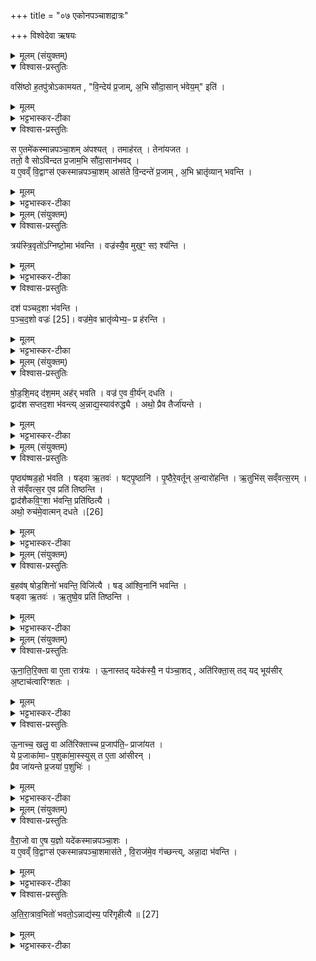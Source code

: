 +++
title = "०७ एकोनपञ्चाशद्रात्रः"

+++
विश्वेदेवा ऋषयः

<details><summary>मूलम् (संयुक्तम्)</summary>

वसि॑ष्ठो ह॒तपु॑त्रोऽकामयत वि॒न्देय॑ प्र॒जाम॒भि सौ॑दा॒सान्भ॑वेय॒मिति॒ स ए॒तमे॑कस्मान्नपञ्चा॒शम॑पश्य॒त्तमाह॑र॒त्तेना॑यजत॒ ततो॒ वै सोऽवि॑न्दत प्र॒जाम॒भि सौ॑दा॒सान॑भव॒द्य ए॒वव्ँवि॒द्वाꣳस॑ एकस्मान्नपञ्चा॒शमास॑ते वि॒न्दन्ते॑ प्र॒जाम॒भि भ्रातृ॑व्यान्भवन्ति॒
</details>

<details open><summary>विश्वास-प्रस्तुतिः</summary>

वसि॑ष्ठो ह॒तपु॑त्रोऽकामयत ,
"वि॒न्देय॑ प्र॒जाम्, अ॒भि  सौ॑दा॒सान् भ॑वेय॒म्" इति॑ ।  
</details>

<details><summary>मूलम्</summary>

वसि॑ष्ठो ह॒तपु॑त्रोऽकामयत ,
"वि॒न्देय॑ प्र॒जाम्, अ॒भि  सौ॑दा॒सान् भ॑वेय॒म्" इति॑ ।  
</details>

<details><summary>भट्टभास्कर-टीका</summary>

1अथैकस्मान्नपञ्चाशद्रात्राः । तत्रायं प्रथमो विधीयते - वसिष्ठ इत्यादि ॥ वसिष्ठः सौदासैः हतपुत्रोकामयत प्रजां विन्देय लिप्सीय सौदासांश्चाभिभवेयमिति ॥ सुदासस्यापत्यानि सोदासाः, ऋष्यण् ।
</details>

<details open><summary>विश्वास-प्रस्तुतिः</summary>

स ए॒तमे॑कस्मान्नपञ्चा॒शम् अ॑पश्यत् । तमाह॑रत् । तेना॑यजत ।  
ततो॒ वै सोऽवि॑न्दत प्र॒जाम॒भि सौ॑दा॒सान॑भवद् ।  
य ए॒वव्ँ वि॒द्वाꣳस॑ एकस्मान्नपञ्चा॒शम् आस॑ते वि॒न्दन्ते॑ प्र॒जाम् , अ॒भि भ्रातृ॑व्यान् भवन्ति ।
</details>

<details><summary>मूलम्</summary>

स ए॒तमे॑कस्मान्नपञ्चा॒शम् अ॑पश्यत् । तमाह॑रत् । तेना॑यजत ।  
ततो॒ वै सोऽवि॑न्दत प्र॒जाम॒भि सौ॑दा॒सान॑भवद् ।  
य ए॒वव्ँ वि॒द्वाꣳस॑ एकस्मान्नपञ्चा॒शम् आस॑ते वि॒न्दन्ते॑ प्र॒जाम् , अ॒भि भ्रातृ॑व्यान् भवन्ति ।
</details>

<details><summary>भट्टभास्कर-टीका</summary>

एवकस्मान्नपञ्चाशमिति । एकेन ऊनेन पंचाशन्न भवतीति एकान्नपञ्चाशत् । 'एकादिश्चैकस्य चादुक्' इति नञः प्रकृत्या भावः, अदुगागमश्च । (सकारमकारावुपजातौ) । अलुग्वा पञ्चम्याः छान्दसः । 'तस्य पूरणे डट्' इति डट् । अवयवधर्मेण समुदायो व्यपदिश्यते । परिमाणे वा छान्दसो डः । य एवं विद्वांस इत्यादि । गतम् ॥
</details>

<details><summary>मूलम् (संयुक्तम्)</summary>

त्रय॑स्त्रि॒वृतो॑ऽग्निष्टो॒मा भ॑वन्ति॒ वज्र॑स्यै॒व मुख॒ꣳ॒ सꣵ श्य॑न्ति॒ दश॑ पञ्चद॒शा भ॑वन्ति पञ्चद॒शो वज्रः॑ [25]  
वज्र॑मे॒व भ्रातृ॑व्येभ्य॒ᳶ प्र ह॑रन्ति
</details>

<details open><summary>विश्वास-प्रस्तुतिः</summary>

त्रय॑स्त्रि॒वृतो॑ऽग्निष्टो॒मा भ॑वन्ति ।
वज्र॑स्यै॒व मुख॒ꣳ॒ सꣵ श्य॑न्ति ।
</details>

<details><summary>मूलम्</summary>

त्रय॑स्त्रि॒वृतो॑ऽग्निष्टो॒मा भ॑वन्ति ।
वज्र॑स्यै॒व मुख॒ꣳ॒ सꣵ श्य॑न्ति ।
</details>

<details><summary>भट्टभास्कर-टीका</summary>

2त्रयस्त्रिवृत इति ॥ त्रिवृत् स्तोमकास्त्रयोग्निष्टोमा भवन्ति त्रिवृतो वज्रत्वात् तत्र मुखं श्यन्ति तीक्ष्णीकुर्वन्ति पौनःपुन्येन । यद्वा - भ्रातृव्याभिभवहेतुतया वज्रस्थानीयस्यास्य सत्रस्य मुखं त्रिभिस्त्रिवृद्धिः तीक्ष्णीकुर्वन्तीति ।
</details>

<details open><summary>विश्वास-प्रस्तुतिः</summary>

दश॑ पञ्चद॒शा भ॑वन्ति ।  
प॒ञ्च॒द॒शो वज्रः॑ [25]।
वज्र॑मे॒व भ्रातृ॑व्येभ्य॒ᳶ प्र ह॑रन्ति ।
</details>

<details><summary>मूलम्</summary>

दश॑ पञ्चद॒शा भ॑वन्ति ।  
प॒ञ्च॒द॒शो वज्रः॑ [25]।
वज्र॑मे॒व भ्रातृ॑व्येभ्य॒ᳶ प्र ह॑रन्ति ।
</details>

<details><summary>भट्टभास्कर-टीका</summary>

दशेति । पञ्चदशस्तोमकानि दशाहानि भवन्ति अग्निष्टोमा इत्यधिकृत्य पञ्चदश उक्थ्या इत्याचार्यः । पञ्चदश इत्यादि । वीर्यवत्त्वेन वज्रवद्भ्रातृव्याभिभवहेतुत्वात् ॥
</details>

<details><summary>मूलम् (संयुक्तम्)</summary>

षोडशि॒मद्द॑श॒ममह॑र्भवति॒ वज्र॑ ए॒व वी॒र्य॑न्दधति॒ द्वाद॑श सप्तद॒शा भ॑वन्त्य॒न्नाद्य॒स्याव॑रुद्ध्या॒ अथो॒ प्रैव तैर्जा॑यन्ते॒
</details>

<details open><summary>विश्वास-प्रस्तुतिः</summary>

षो॒ड॒शि॒मद् द॑श॒मम् अह॑र् भवति ।
वज्र॑ ए॒व वी॒र्य॑न् दधति ।  
द्वाद॑श सप्तद॒शा भ॑वन्त्य् अ॒न्नाद्य॒स्याव॑रुद्ध्यै ।
अथो॒ प्रैव तैर्जा॑यन्ते ।
</details>

<details><summary>मूलम्</summary>

षो॒ड॒शि॒मद् द॑श॒मम् अह॑र् भवति ।
वज्र॑ ए॒व वी॒र्य॑न् दधति ।  
द्वाद॑श सप्तद॒शा भ॑वन्त्य् अ॒न्नाद्य॒स्याव॑रुद्ध्यै ।
अथो॒ प्रैव तैर्जा॑यन्ते ।
</details>

<details><summary>भट्टभास्कर-टीका</summary>

3षोडशिमदिति ॥ एषा दशममहष्षोडशिमद्भवति, षोडशधर्मवत् । वज्रो वीर्यं ससामर्थ्यं दधति जनयति । द्वादशेति । सप्तदशस्तोमकानि द्वादशाहानि भवन्ति । अन्नाद्यस्येति । सप्तदशस्यान्नाद्यहेतुत्वात् । अथो अपि च तैस्सप्तदशैः प्रजायन्ते च प्रजासाधनत्वात् सप्तदशस्य ॥
</details>

<details><summary>मूलम् (संयुक्तम्)</summary>

पृष्ठ्य॑ष्षड॒हो भ॑वति॒ षड्वा ऋ॒तव॒ष्षट्पृ॒ष्ठानि॑ पृ॒ष्ठैरे॒वर्तून॒न्वारो॑हन्त्यृ॒तुभि॑स्सव्ँवत्स॒रन्ते स॑व्ँवत्स॒र ए॒व प्रति॑ तिष्ठन्ति॒ द्वाद॑शैकवि॒ꣳ॒शा भ॑वन्ति॒ प्रति॑ष्ठित्या॒ अथो॒ रुच॑मे॒वात्मन्न् [26]  
द॒ध॒ते॒
</details>

<details open><summary>विश्वास-प्रस्तुतिः</summary>

पृष्ठ्य॑ष्षड॒हो भ॑वति । षड्वा ऋ॒तवः॑ ।
षट्पृ॒ष्ठानि॑ । पृ॒ष्ठैरे॒वर्तून् अ॒न्वारो॑हन्ति ।
ऋ॒तुभि॑स् सव्ँवत्स॒रम् ।  
ते स॑व्ँवत्स॒र ए॒व प्रति॑ तिष्ठन्ति ।  
द्वाद॑शैकवि॒ꣳ॒शा भ॑वन्ति॒ प्रति॑ष्ठित्यै ।  
अथो॒ रुच॑मे॒वात्मन् दधते ।[26]  
</details>

<details><summary>मूलम्</summary>

पृष्ठ्य॑ष्षड॒हो भ॑वति । षड्वा ऋ॒तवः॑ ।
षट्पृ॒ष्ठानि॑ । पृ॒ष्ठैरे॒वर्तून् अ॒न्वारो॑हन्ति ।
ऋ॒तुभि॑स् सव्ँवत्स॒रम् ।  
ते स॑व्ँवत्स॒र ए॒व प्रति॑ तिष्ठन्ति ।  
द्वाद॑शैकवि॒ꣳ॒शा भ॑वन्ति॒ प्रति॑ष्ठित्यै ।  
अथो॒ रुच॑मे॒वात्मन् दधते ।[26]  
</details>

<details><summary>भट्टभास्कर-टीका</summary>

4पृष्ठ्य इत्यादि ॥ व्याख्यातम् - द्वादशेति । एकविंशस्तोमकानि द्वादशाहानि भवन्तीति । प्रतिष्ठित्या इत्यादि । एकविंशस्य प्रतिष्ठाहेतुत्वमुक्तम् । अथो अपि च रुचं दीप्तिं आत्मन्येव दधते । रुग्वा एकविंश इत्यादि । तत्सावनत्वात्तस्य ॥
</details>

<details><summary>मूलम् (संयुक्तम्)</summary>

ब॒हव॑ष्षोड॒शिनो॑ भवन्ति॒ विजि॑त्यै॒ षडा॑श्वि॒नानि॑ भवन्ति॒ षड्वा ऋ॒तव॑ ऋ॒तुष्वे॒व प्रति॑ तिष्ठन्त्य्
</details>

<details open><summary>विश्वास-प्रस्तुतिः</summary>

ब॒हव॑ष् षोड॒शिनो॑ भवन्ति॒ विजि॑त्यै ।
षड् आ॑श्वि॒नानि॑ भवन्ति ।  
षड्वा ऋ॒तवः॑ ।
ऋ॒तुष्वे॒व प्रति॑ तिष्ठन्ति ।
</details>

<details><summary>मूलम्</summary>

ब॒हव॑ष् षोड॒शिनो॑ भवन्ति॒ विजि॑त्यै ।
षड् आ॑श्वि॒नानि॑ भवन्ति ।  
षड्वा ऋ॒तवः॑ ।
ऋ॒तुष्वे॒व प्रति॑ तिष्ठन्ति ।
</details>

<details><summary>भट्टभास्कर-टीका</summary>

5बहव इति ॥ अनन्तरोक्तेष्वेकविंशेषु अनन्तर वक्ष्यमाणेषु वा बहवप्षोडशिनो भवन्ति विजयाय । षडाश्विनानीति । अतिरात्रा अन्ते पञ्च आदावेक इत्याचार्य आह प्रथमं..... ....पञ्च [प्रथमः पञ्चमः] षोडश एकान्नत्रिंशत्, षट्त्रिंशत्, एकान्न पञ्चाशच्च षडतिरात्राः । षड्वा इत्यादि । गतम् ॥
</details>

<details><summary>मूलम् (संयुक्तम्)</summary>

ऊनातिरि॒क्ता वा ए॒ता रात्र॑य ऊ॒नास्तद्यदेक॑स्यै॒ न प॑ञ्चा॒शदति॑रिक्ता॒स्तद्यद्भूय॑सीर॒ष्टाच॑त्वारिꣳशत ऊ॒नाच्च॒ खलु॒ वा अति॑रिक्ताच्च प्र॒जाप॑ति॒ᳶ प्राजा॑यत॒ ये प्र॒जाका॑माᳶ प॒शुका॑मा॒स्स्युस्त ए॒ता आ॑सीर॒न्प्रैव जा॑यन्ते प्र॒जया॑ प॒शुभि॑र्
</details>

<details open><summary>विश्वास-प्रस्तुतिः</summary>

ऊ॒ना॒ति॒रि॒क्ता वा ए॒ता रात्र॑यः ।
ऊ॒नास्तद् यदेक॑स्यै॒ न प॑ञ्चा॒शद् ,
अति॑रिक्ता॒स् तद् यद् भूय॑सीर् अ॒ष्टाच॑त्वारिꣳशतः ।  
</details>

<details><summary>मूलम्</summary>

ऊ॒ना॒ति॒रि॒क्ता वा ए॒ता रात्र॑यः ।
ऊ॒नास्तद् यदेक॑स्यै॒ न प॑ञ्चा॒शद् ,
अति॑रिक्ता॒स् तद् यद् भूय॑सीर् अ॒ष्टाच॑त्वारिꣳशतः ।  
</details>

<details><summary>भट्टभास्कर-टीका</summary>

6ऊनातिरिक्ता वा इत्यादि ॥ एता एकान्नपञ्चाशद्रात्रयः ऊनाश्चातिरिक्ताश्च । कथमूनत्वं कथमतिरिक्तत्वमित्याह - ऊनास्तदित्यादि । यत् यस्मादेताः रात्रयः एकस्यै एकया । व्यत्ययेन तृतीयार्थे चतुर्थी । न पञ्चाशत् पञ्चाशन्न भवति पञ्चाशत्संख्यां न लभन्ते । तस्मादूना, । यस्माच्च अष्टाचत्वारिंशतो भुयसीः भूयस्यः अष्टाचत्वारिंशत्संख्यामतीत्य वर्तन्ते तस्मादतिरिक्ताः । अष्टाचत्वारिंशदक्षरा जगती जागताः पशवो द्विपादश्चतुतपादश्च सर्वे विराड्दशाक्षराः पञ्च विराजः पञ्चाशद्विराट् चान्नं तच्च सर्वाः प्रजाः ।
</details>

<details open><summary>विश्वास-प्रस्तुतिः</summary>

ऊ॒नाच्च॒ खलु॒ वा अति॑रिक्ताच्च प्र॒जाप॑ति॒ᳶ प्राजा॑यत ।  
ये प्र॒जाका॑माᳶ प॒शुका॑मा॒स्स्युस् त ए॒ता आ॑सीरन् ।  
प्रैव जा॑यन्ते प्र॒जया॑ प॒शुभिः॑ ।
</details>

<details><summary>मूलम्</summary>

ऊ॒नाच्च॒ खलु॒ वा अति॑रिक्ताच्च प्र॒जाप॑ति॒ᳶ प्राजा॑यत ।  
ये प्र॒जाका॑माᳶ प॒शुका॑मा॒स्स्युस् त ए॒ता आ॑सीरन् ।  
प्रैव जा॑यन्ते प्र॒जया॑ प॒शुभिः॑ ।
</details>

<details><summary>भट्टभास्कर-टीका</summary>

किं च ऊनाच्चातिरिक्ताच्च कारणवस्तुनः प्रजापतिः प्राजायत प्रजाः प्राजनयन् सर्वाः, तद्धि औपाधिकेन रूपेण ऊनं पारमार्थिकेन च अतिरिक्तं सर्वातिशायीति । एवमपि प्रजाकारणेन संख्याद्वयेन ऊनातिरिक्तस्वरूपतापदेन उपजायमाना एकान्नपञ्चाशत्संख्या ऊनातिरिक्तस्वभावशालि परकारणवस्तु सदृशीभवतीति । एता एकान्नपञ्चाशतं रात्रीरासित्वा प्रजया पशुभिश्च प्रजायन्ते यजमानाः कारणगतस्योनातिरिक्तस्याभावात् पञ्चाशदष्टाचत्वारिंशत्सख्ययोः अकारणत्वमेवेति भावः । अष्टौ चत्वारिंशच्च अष्टाचत्वारिंशत् । 'अष्टनस्सङ्ख्यायाम्' इत्यात्वम्, 'सङ्ख्या' इति पूर्वपदप्रकृतिस्वरत्वम् ॥
</details>

<details><summary>मूलम् (संयुक्तम्)</summary>

वैरा॒जो वा ए॒ष य॒ज्ञो यदे॑कस्मान्नपञ्चा॒शो य ए॒वव्ँवि॒द्वाꣳस॑ एकस्मान्नपञ्चा॒शमास॑ते वि॒राज॑मे॒व ग॑च्छन्त्यन्ना॒दा भ॑वन्त्यतिरा॒त्राव॒भितो॑ भवतो॒ऽन्नाद्य॑स्य॒ परि॑गृहीत्यै ॥ [27]  
</details>

<details open><summary>विश्वास-प्रस्तुतिः</summary>

वै॒रा॒जो वा ए॒ष य॒ज्ञो यदे॑कस्मान्नपञ्चा॒शः ।  
य ए॒वव्ँ वि॒द्वाꣳस॑ एकस्मान्नपञ्चा॒शमास॑ते ,
वि॒राज॑मे॒व ग॑च्छन्त्य्, अन्ना॒दा भ॑वन्ति ।
</details>

<details><summary>मूलम्</summary>

वै॒रा॒जो वा ए॒ष य॒ज्ञो यदे॑कस्मान्नपञ्चा॒शः ।  
य ए॒वव्ँ वि॒द्वाꣳस॑ एकस्मान्नपञ्चा॒शमास॑ते ,
वि॒राज॑मे॒व ग॑च्छन्त्य्, अन्ना॒दा भ॑वन्ति ।
</details>

<details><summary>भट्टभास्कर-टीका</summary>

7किञ्चेत्याह - वैराज इत्यादि ॥ इदानीं सप्तमस्य प्रजाकारणस्य अन्नस्य साधनभावेन ताद्रूप्यमुपचर्य स्तुतिः क्रियते विराडेव वैराजः । स्वार्थिकोऽण् । यद्वा - विराजस्साधनभावेन संबन्धी वैराजः । विराजमिति । प्रभूतमन्नं प्राप्नुवन्ति । अन्नादाश्च भवन्तीति ।
</details>

<details open><summary>विश्वास-प्रस्तुतिः</summary>

अ॒ति॒रा॒त्राव॒भितो॑ भवतो॒ऽन्नाद्य॑स्य॒ परि॑गृहीत्यै ॥ [27]
</details>

<details><summary>मूलम्</summary>

अ॒ति॒रा॒त्राव॒भितो॑ भवतो॒ऽन्नाद्य॑स्य॒ परि॑गृहीत्यै ॥ [27]
</details>

<details><summary>भट्टभास्कर-टीका</summary>

अतिरात्राविति उक्तयोरेवानुवादः अन्नाद्यपरिग्रहाभिधानार्थः ॥

इति सप्तमे चतुर्थे सप्तमोनुवाकः ॥  
</details>
